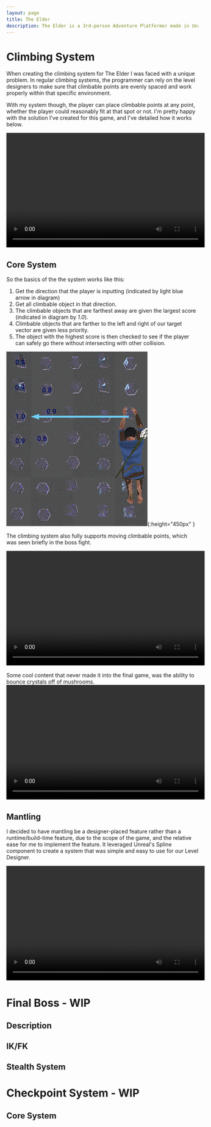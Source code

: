 ```yaml
---
layout: page
title: The Elder
description: The Elder is a 3rd-person Adventure Platformer made in Unreal Engine 4.22.
---
```


# Climbing System

When creating the climbing system for The Elder I was faced with a unique problem. In regular climbing systems, the programmer can rely on the level designers to make sure that climbable points are evenly spaced and work properly within that specific environment.

With my system though, the player can place climbable points at any point, whether the player could reasonably fit at that spot or not. I'm pretty happy with the solution I've created for this game, and I've detailed how it works below.

<video width="520" height="300" controls loop preload=metadata>
    <source src="https://cdn.jsdelivr.net/gh/hcorion/hcorion.github.io/assets/images/theelder/ClimbingMoving.webm" type="video/webm">
    Sorry, your browser doesn't support embedded videos.
</video>

## Core System

So the basics of the the system works like this:

1. Get the direction that the player is inputting (indicated by light blue arrow in diagram)
2. Get all climbable object in that direction.
3. The climbable objects that are farthest away are given the largest score (indicated in diagram by *1.0*).
4. Climbable objects that are farther to the left and right of our target vector are given less priority.
5. The object with the highest score is then checked to see if the player can safely go there without intersecting with other collision.

![Diagram of the Climbing System](/assets/images/theelder/ClimbingDiagram.png){:height="450px" }

The climbing system also fully supports moving climbable points, which was seen briefly in the boss fight.

<video width="520" height="300" controls loop preload=metadata>
    <source src="https://cdn.jsdelivr.net/gh/hcorion/hcorion.github.io/assets/images/theelder/JumpingOnMovingClimbable.webm" type="video/webm">
    Sorry, your browser doesn't support embedded videos.
</video>

Some cool content that never made it into the final game, was the ability to bounce crystals off of mushrooms.
<video width="520" height="300" controls loop preload=metadata>
    <source src="https://cdn.jsdelivr.net/gh/hcorion/hcorion.github.io/assets/images/theelder/BouncyMushroomClimbable.webm" type="video/webm">
    Sorry, your browser doesn't support embedded videos.
</video>

## Mantling

I decided to have mantling be a designer-placed feature rather than a runtime/build-time feature, due to the scope of the game, and the relative ease for me to implement the feature.
It leveraged Unreal's Spline component to create a system that was simple and easy to use for our Level Designer. 

<video width="520" height="300" controls loop preload=metadata>
    <source src="https://cdn.jsdelivr.net/gh/hcorion/hcorion.github.io/assets/images/theelder/Ledges.webm" type="video/webm">
    Sorry, your browser doesn't support embedded videos.
</video>

# Final Boss - WIP

## Description

## IK/FK

## Stealth System

# Checkpoint System - WIP

## Core System
